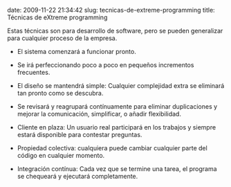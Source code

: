date: 2009-11-22 21:34:42
slug: tecnicas-de-extreme-programming
title: Técnicas de eXtreme programming

Estas técnicas son para desarrollo de software, pero se pueden generalizar para cualquier proceso de la empresa.

  * El sistema comenzará a funcionar pronto.

  * Se irá perfeccionando poco a poco en pequeños incrementos frecuentes.

  * El diseño se mantendrá simple: Cualquier complejidad extra se eliminará tan pronto como se descubra.

  * Se revisará y reagrupará contínuamente para eliminar duplicaciones y mejorar la comunicación, simplificar, o añadir flexibilidad.

  * Cliente en plaza: Un usuario real participará en los trabajos y siempre estará disponible para contestar preguntas.

  * Propiedad colectiva: cualquiera puede cambiar cualquier parte del código en cualquier momento.

  * Integración contínua: Cada vez que se termine una tarea, el programa se chequeará y ejecutará completamente.



